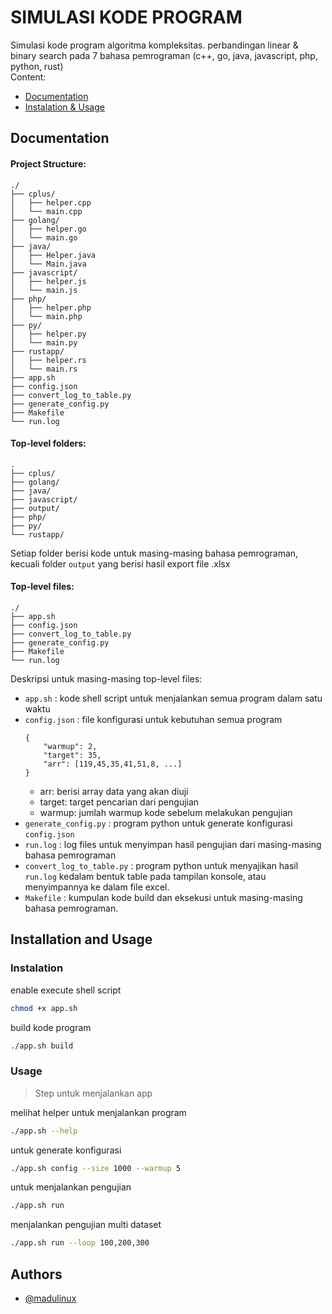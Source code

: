 # SIMULASI KODE PROGRAM
Simulasi kode program algoritma kompleksitas.
perbandingan linear & binary search pada 7 bahasa pemrograman
(c++, go, java, javascript, php, python, rust)
<br/>
Content:
- <a href="#documentation">Documentation</a>
- <a href="#installation-and-usage">Instalation & Usage</a>

## Documentation

#### Project Structure:
    ./
    ├── cplus/
    │   ├── helper.cpp
    │   └── main.cpp
    ├── golang/
    │   ├── helper.go
    │   └── main.go
    ├── java/
    │   ├── Helper.java
    │   └── Main.java
    ├── javascript/
    │   ├── helper.js
    │   └── main.js
    ├── php/
    │   ├── helper.php
    │   └── main.php
    ├── py/
    │   ├── helper.py
    │   └── main.py
    ├── rustapp/
    │   ├── helper.rs
    │   └── main.rs
    ├── app.sh
    ├── config.json
    ├── convert_log_to_table.py
    ├── generate_config.py
    ├── Makefile
    └── run.log
#### Top-level folders:
    .
    ├── cplus/
    ├── golang/
    ├── java/
    ├── javascript/
    ├── output/
    ├── php/
    ├── py/
    └── rustapp/
Setiap folder berisi kode untuk masing-masing bahasa pemrograman, kecuali folder `output` yang berisi hasil export file .xlsx 
#### Top-level files:
    ./
    ├── app.sh
    ├── config.json
    ├── convert_log_to_table.py
    ├── generate_config.py
    ├── Makefile
    └── run.log
Deskripsi untuk masing-masing top-level files:
- `app.sh` : kode shell script untuk menjalankan semua program dalam satu waktu
- `config.json` : file konfigurasi untuk kebutuhan semua program
    ```
    {
        "warmup": 2,
        "target": 35,
        "arr": [119,45,35,41,51,8, ...]
    }
    ```
    - arr: berisi array data yang akan diuji
    - target: target pencarian dari pengujian
    - warmup: jumlah warmup kode sebelum melakukan pengujian
- `generate_config.py` : program python untuk generate konfigurasi `config.json`
- `run.log` : log files untuk menyimpan hasil pengujian dari masing-masing bahasa pemrograman
- `convert_log_to_table.py` : program python untuk menyajikan hasil `run.log` kedalam bentuk table pada tampilan konsole, atau menyimpannya ke dalam file excel.
- `Makefile` : kumpulan kode build dan eksekusi untuk masing-masing bahasa pemrograman.


  
## Installation and Usage
### Instalation
enable execute shell script

```bash
chmod +x app.sh
```

build kode program
```bash
./app.sh build
```
    
### Usage
> Step untuk menjalankan app

melihat helper untuk menjalankan program
```bash
./app.sh --help
```

untuk generate konfigurasi
```bash
./app.sh config --size 1000 --warmup 5
```

untuk menjalankan pengujian
```bash
./app.sh run
```

menjalankan pengujian multi dataset
```bash
./app.sh run --loop 100,200,300
```

## Authors

- [@madulinux](https://www.github.com/madulinux)

